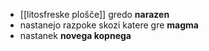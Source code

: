 - [[litosfreske plošče]] gredo **narazen**
- nastanejo razpoke skozi katere gre **magma**
- nastanek **novega kopnega**
